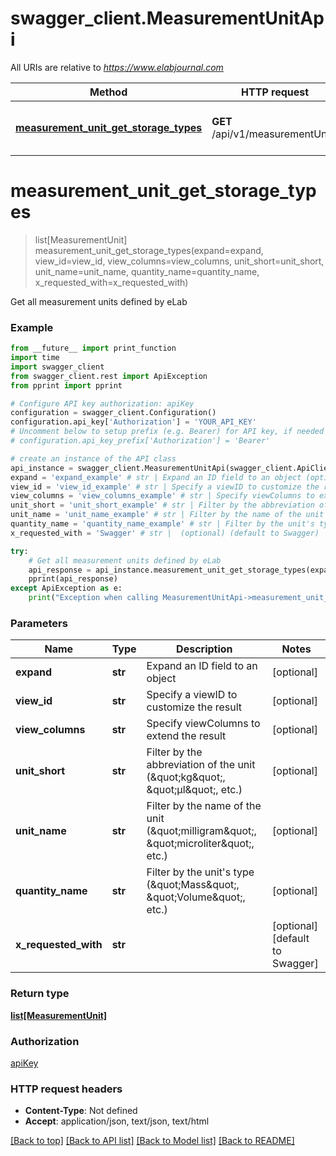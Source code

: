 # swagger_client.MeasurementUnitApi

All URIs are relative to *https://www.elabjournal.com*

Method | HTTP request | Description
------------- | ------------- | -------------
[**measurement_unit_get_storage_types**](MeasurementUnitApi.md#measurement_unit_get_storage_types) | **GET** /api/v1/measurementUnits | Get all measurement units defined by eLab


# **measurement_unit_get_storage_types**
> list[MeasurementUnit] measurement_unit_get_storage_types(expand=expand, view_id=view_id, view_columns=view_columns, unit_short=unit_short, unit_name=unit_name, quantity_name=quantity_name, x_requested_with=x_requested_with)

Get all measurement units defined by eLab

### Example
```python
from __future__ import print_function
import time
import swagger_client
from swagger_client.rest import ApiException
from pprint import pprint

# Configure API key authorization: apiKey
configuration = swagger_client.Configuration()
configuration.api_key['Authorization'] = 'YOUR_API_KEY'
# Uncomment below to setup prefix (e.g. Bearer) for API key, if needed
# configuration.api_key_prefix['Authorization'] = 'Bearer'

# create an instance of the API class
api_instance = swagger_client.MeasurementUnitApi(swagger_client.ApiClient(configuration))
expand = 'expand_example' # str | Expand an ID field to an object (optional)
view_id = 'view_id_example' # str | Specify a viewID to customize the result (optional)
view_columns = 'view_columns_example' # str | Specify viewColumns to extend the result (optional)
unit_short = 'unit_short_example' # str | Filter by the abbreviation of the unit (\"kg\", \"μl\", etc.) (optional)
unit_name = 'unit_name_example' # str | Filter by the name of the unit (\"milligram\", \"microliter\", etc.) (optional)
quantity_name = 'quantity_name_example' # str | Filter by the unit's type (\"Mass\", \"Volume\", etc.) (optional)
x_requested_with = 'Swagger' # str |  (optional) (default to Swagger)

try:
    # Get all measurement units defined by eLab
    api_response = api_instance.measurement_unit_get_storage_types(expand=expand, view_id=view_id, view_columns=view_columns, unit_short=unit_short, unit_name=unit_name, quantity_name=quantity_name, x_requested_with=x_requested_with)
    pprint(api_response)
except ApiException as e:
    print("Exception when calling MeasurementUnitApi->measurement_unit_get_storage_types: %s\n" % e)
```

### Parameters

Name | Type | Description  | Notes
------------- | ------------- | ------------- | -------------
 **expand** | **str**| Expand an ID field to an object | [optional] 
 **view_id** | **str**| Specify a viewID to customize the result | [optional] 
 **view_columns** | **str**| Specify viewColumns to extend the result | [optional] 
 **unit_short** | **str**| Filter by the abbreviation of the unit (\&quot;kg\&quot;, \&quot;μl\&quot;, etc.) | [optional] 
 **unit_name** | **str**| Filter by the name of the unit (\&quot;milligram\&quot;, \&quot;microliter\&quot;, etc.) | [optional] 
 **quantity_name** | **str**| Filter by the unit&#39;s type (\&quot;Mass\&quot;, \&quot;Volume\&quot;, etc.) | [optional] 
 **x_requested_with** | **str**|  | [optional] [default to Swagger]

### Return type

[**list[MeasurementUnit]**](MeasurementUnit.md)

### Authorization

[apiKey](../README.md#apiKey)

### HTTP request headers

 - **Content-Type**: Not defined
 - **Accept**: application/json, text/json, text/html

[[Back to top]](#) [[Back to API list]](../README.md#documentation-for-api-endpoints) [[Back to Model list]](../README.md#documentation-for-models) [[Back to README]](../README.md)

